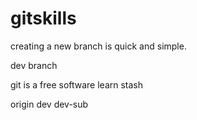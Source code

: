 # gitskills
creating a new branch is quick and simple.

dev branch

git is a free software
learn stash

origin dev
dev-sub
